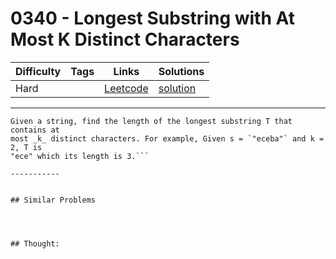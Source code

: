 # 0340 - Longest Substring with At Most K Distinct Characters

Difficulty  | Tags | Links | Solutions
----------- | ---- | ----- | -----
Hard |  | [Leetcode](https://leetcode.com/problems/longest-substring-with-at-most-k-distinct-characters) | [solution](https://leetcode.com/problems/longest-substring-with-at-most-k-distinct-characters/solution/)


-----------

```
Given a string, find the length of the longest substring T that contains at
most _k_ distinct characters. For example, Given s = `"eceba"` and k = 2, T is
"ece" which its length is 3.```

-----------


## Similar Problems




## Thought:
